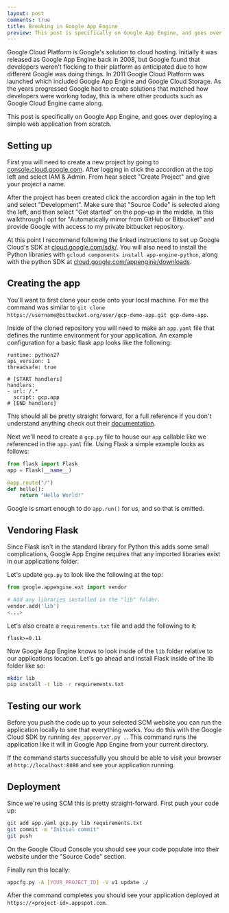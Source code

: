 ```yaml
---
layout: post
comments: true
title: Breaking in Google App Engine
preview: This post is specifically on Google App Engine, and goes over deploying a simple web application from scratch.
---
```


Google Cloud Platform is Google's solution to cloud hosting.  Initially it was released as Google App Engine back in 2008, but Google found that developers weren't flocking to their platform as anticipated due to how different Google was doing things.  In 2011 Google Cloud Platform was launched which included Google App Engine and Google Cloud Storage.  As the years progressed Google had to create solutions that matched how developers were working today, this is where other products such as Google Cloud Engine came along.

This post is specifically on Google App Engine, and goes over deploying a simple web application from scratch.

## Setting up

First you will need to create a new project by going to [console.cloud.google.com](https://console.cloud.google.com).  After logging in click the accordion at the top left and select IAM & Admin.  From hear select "Create Project" and give your project a name.

After the project has been created click the accordion again in the top left and select "Development".  Make sure that "Source Code" is selected along the left, and then select "Get started" on the pop-up in the middle.  In this walkthrough I opt for "Automatically mirror from GitHub or Bitbucket" and provide Google with access to my private bitbucket repository.

At this point I recommend following the linked instructions to set up Google Cloud's SDK at [cloud.google.com/sdk/](https://cloud.google.com/sdk/).  You will also need to install the Python libraries with `gcloud components install app-engine-python`, along with the python SDK at [cloud.google.com/appengine/downloads](https://cloud.google.com/appengine/downloads).

## Creating the app

You'll want to first clone your code onto your local machine.  For me the command was similar to `git clone https://username@bitbucket.org/user/gcp-demo-app.git gcp-demo-app`.

Inside of the cloned repository you will need to make an `app.yaml` file that defines the runtime environment for your application.  An example configuration for a basic flask app looks like the following:

```
runtime: python27
api_version: 1
threadsafe: true

# [START handlers]
handlers:
- url: /.*
  script: gcp.app
# [END handlers]

```

This should all be pretty straight forward, for a full reference if you don't understand anything check out their [documentation](https://cloud.google.com/appengine/docs/python/config/appref#syntax).

Next we'll need to create a `gcp.py` file to house our `app` callable like we referenced in the `app.yaml` file.  Using Flask a simple example looks as follows:

```python
from flask import Flask
app = Flask(__name__)

@app.route("/")
def hello():
    return "Hello World!"
```

Google is smart enough to do `app.run()` for us, and so that is omitted.

## Vendoring Flask

Since Flask isn't in the standard library for Python this adds some small complications, Google App Engine requires that any imported libraries exist in our applications folder.

Let's update `gcp.py` to look like the following at the top:

```python
from google.appengine.ext import vendor

# Add any libraries installed in the "lib" folder.
vendor.add('lib')
<...>
```

Let's also create a `requirements.txt` file and add the following to it:

```
flask>=0.11
```

Now Google App Engine knows to look inside of the `lib` folder relative to our applications location.  Let's go ahead and install Flask inside of the lib folder like so:

```bash
mkdir lib
pip install -t lib -r requirements.txt
```

## Testing our work

Before you push the code up to your selected SCM website you can run the application locally to see that everything works.  You do this with the Google Cloud SDK by running `dev_appserver.py .`.  This command runs the application like it will in Google App Engine from your current directory.

If the command starts successfully you should be able to visit your browser at `http://localhost:8080` and see your application running.

## Deployment

Since we're using SCM this is pretty straight-forward.  First push your code up:

```bash
git add app.yaml gcp.py lib requirements.txt
git commit -m "Initial commit"
git push
```

On the  Google Cloud Console you should see your code populate into their website under the "Source Code" section.

Finally run this locally:

```bash
appcfg.py -A [YOUR_PROJECT_ID] -V v1 update ./
```

After the command completes you should see your application deployed at `https://<project-id>.appspot.com`.
